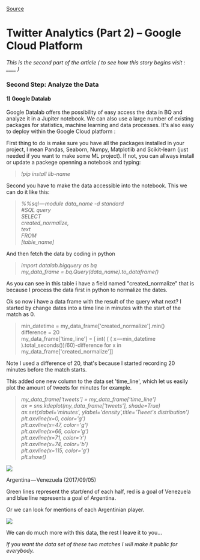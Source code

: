 
[Source](https://medium.com/google-cloud/twitter-analytics-part-2-f282c49c6de7 "Permalink to Twitter Analytics (Part 2) – Google Cloud Platform")

# Twitter Analytics (Part 2) – Google Cloud Platform

_This is the second part of the article ( to see how this story begins visit : ____ )_

### Second Step: Analyze the Data

#### 1) Google Datalab

Google Datalab offers the possibility of easy access the data in BQ and analyze it in a Jupiter notebook. We can also use a large number of existing packages for statistics, machine learning and data processes. It's also easy to deploy within the Google Cloud platform : 

First thing to do is make sure you have all the packages installed in your project, I mean Pandas, Seaborn, Numpy, Matplotlib and Scikit-learn (just needed if you want to make some ML project). If not, you can allways install or update a packege openning a notebook and typing:

> _!pip install lib-name_

Second you have to make the data accessible into the notebook. This we can do it like this:

> _%%sql — module data_name -d standard  
#SQL query  
SELECT  
 created_normalize,  
 text  
FROM  
 [table_name]_

And then fetch the data by coding in python

> _import datalab.bigquery as bq  
my_data_frame = bq.Query(data_name).to_dataframe()_

As you can see in this table i have a field named "created_normalize" that is because I process the data first in python to normalize the dates.

Ok so now i have a data frame with the result of the query what next? I started by change dates into a time line in minutes with the start of the match as 0.

> min_datetime = my_data_frame['created_normalize'].min()  
difference = 20  
my_data_frame['time_line'] = [ int( ( ( x — min_datetime ).total_seconds())/60)-difference for x in my_data_frame['created_normalize']]

Note I used a difference of 20, that's because I started recording 20 minutes before the match starts.

This added one new column to the data set 'time_line', which let us easily plot the amount of tweets for minutes for example.

> _my_data_frame['tweets'] = my_data_frame['time_line']  
ax = sns.kdeplot(my_data_frame['tweets'], shade=True)  
ax.set(xlabel='minutes', ylabel='density',title='Tweet's distribution')  
plt.axvline(x=0, color='g')  
plt.axvline(x=47, color='g')  
plt.axvline(x=66, color='g')  
plt.axvline(x=71, color='r')  
plt.axvline(x=74, color='b')  
plt.axvline(x=115, color='g')  
plt.show()_

![][1]

Argentina — Venezuela (2017/09/05)

Green lines represent the start/end of each half, red is a goal of Venezuela and blue line represents a goal of Argentina.

Or we can look for mentions of each Argentinian player.

![][2]

We can do much more with this data, the rest I leave it to you…

_If you want the data set of these two matches I will make it public for everybody._

[1]: https://cdn-images-1.medium.com/max/1600/1*hmkw2J172OaJIqiSJ8wa8Q.png
[2]: https://cdn-images-1.medium.com/max/1600/1*u5mTndoS8mD9lNdwPX_AcA.png

  
